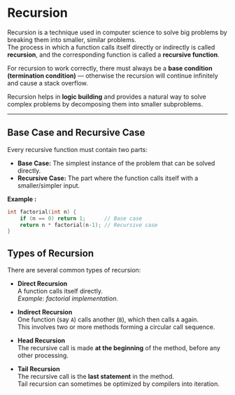 # Recursion

Recursion is a technique used in computer science to solve big problems by breaking them into smaller, similar problems.  
The process in which a function calls itself directly or indirectly is called **recursion**, and the corresponding function is called a **recursive function**.  

For recursion to work correctly, there must always be a **base condition (termination condition)** — otherwise the recursion will continue infinitely and cause a stack overflow.

Recursion helps in **logic building** and provides a natural way to solve complex problems by decomposing them into smaller subproblems.    


---

## Base Case and Recursive Case
Every recursive function must contain two parts:

- **Base Case:** The simplest instance of the problem that can be solved directly.  
- **Recursive Case:** The part where the function calls itself with a smaller/simpler input.  

**Example :**

```c
int factorial(int n) {
    if (n == 0) return 1;      // Base case
    return n * factorial(n-1); // Recursive case
}
```

## Types of Recursion

There are several common types of recursion:

- **Direct Recursion**  
  A function calls itself directly.  
  *Example: factorial implementation.*

- **Indirect Recursion**  
  One function (say `A`) calls another (`B`), which then calls `A` again.  
  This involves two or more methods forming a circular call sequence.  

- **Head Recursion**  
  The recursive call is made **at the beginning** of the method, before any other processing.  

- **Tail Recursion**  
  The recursive call is the **last statement** in the method.  
  Tail recursion can sometimes be optimized by compilers into iteration.  







